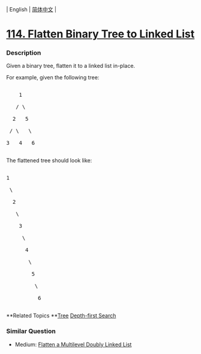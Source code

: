 | English | [简体中文](README.md) |

# [114. Flatten Binary Tree to Linked List](https://leetcode-cn.com/problems/flatten-binary-tree-to-linked-list)
 ### Description
<p>Given a binary tree, flatten it to a linked list in-place.</p>

<p>For example, given the following tree:</p>

<pre>
    1
   / \
  2   5
 / \   \
3   4   6
</pre>

<p>The flattened tree should look like:</p>

<pre>
1
 \
  2
   \
    3
     \
      4
       \
        5
         \
          6
</pre>

**Related Topics	**[Tree](https://leetcode-cn.com/tag/tree) [Depth-first Search](https://leetcode-cn.com/tag/depth-first-search) 

### Similar Question
 - Medium:	[Flatten a Multilevel Doubly Linked List](https://leetcode-cn.com/problems/flatten-a-multilevel-doubly-linked-list) 
